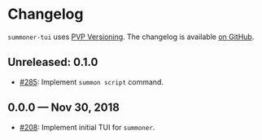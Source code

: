 # Changelog

`summoner-tui` uses [PVP Versioning][1].
The changelog is available [on GitHub][2].

## Unreleased: 0.1.0

* [#285](https://github.com/kowainik/summoner/issues/285):
  Implement `summon script` command.

## 0.0.0 — Nov 30, 2018

* [#208](https://github.com/kowainik/summoner/issues/208):
   Implement initial TUI for `summoner`.

[1]: https://pvp.haskell.org
[2]: https://github.com/kowainik/summoner/releases
